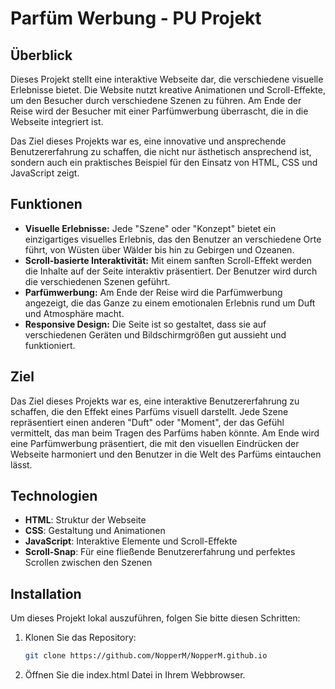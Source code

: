 # Parfüm Werbung - PU Projekt

## Überblick

Dieses Projekt stellt eine interaktive Webseite dar, die verschiedene visuelle Erlebnisse bietet. Die Website nutzt kreative Animationen und Scroll-Effekte, um den Besucher durch verschiedene Szenen zu führen. Am Ende der Reise wird der Besucher mit einer Parfümwerbung überrascht, die in die Webseite integriert ist.

Das Ziel dieses Projekts war es, eine innovative und ansprechende Benutzererfahrung zu schaffen, die nicht nur ästhetisch ansprechend ist, sondern auch ein praktisches Beispiel für den Einsatz von HTML, CSS und JavaScript zeigt.

## Funktionen

- **Visuelle Erlebnisse:** Jede "Szene" oder "Konzept" bietet ein einzigartiges visuelles Erlebnis, das den Benutzer an verschiedene Orte führt, von Wüsten über Wälder bis hin zu Gebirgen und Ozeanen.
- **Scroll-basierte Interaktivität:** Mit einem sanften Scroll-Effekt werden die Inhalte auf der Seite interaktiv präsentiert. Der Benutzer wird durch die verschiedenen Szenen geführt.
- **Parfümwerbung:** Am Ende der Reise wird die Parfümwerbung angezeigt, die das Ganze zu einem emotionalen Erlebnis rund um Duft und Atmosphäre macht.
- **Responsive Design:** Die Seite ist so gestaltet, dass sie auf verschiedenen Geräten und Bildschirmgrößen gut aussieht und funktioniert.

## Ziel

Das Ziel dieses Projekts war es, eine interaktive Benutzererfahrung zu schaffen, die den Effekt eines Parfüms visuell darstellt. Jede Szene repräsentiert einen anderen "Duft" oder "Moment", der das Gefühl vermittelt, das man beim Tragen des Parfüms haben könnte. Am Ende wird eine Parfümwerbung präsentiert, die mit den visuellen Eindrücken der Webseite harmoniert und den Benutzer in die Welt des Parfüms eintauchen lässt.

## Technologien

- **HTML**: Struktur der Webseite
- **CSS**: Gestaltung und Animationen
- **JavaScript**: Interaktive Elemente und Scroll-Effekte
- **Scroll-Snap**: Für eine fließende Benutzererfahrung und perfektes Scrollen zwischen den Szenen

## Installation

Um dieses Projekt lokal auszuführen, folgen Sie bitte diesen Schritten:

1. Klonen Sie das Repository:
   ```bash
   git clone https://github.com/NopperM/NopperM.github.io

2. Öffnen Sie die index.html Datei in Ihrem Webbrowser.
   
